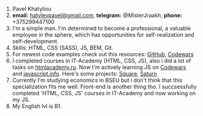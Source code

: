 1. Pavel Khatyliou
2. **email:** hatylevpavel@gmail.com, **telegram:** @MisterJraakh, **phone:** +375299447100
3. I'm a simple man. I'm determined to become a professional, a valuable employee in the sphere, which has opportunities for self-realization and self-development.
4. Skills: HTML, CSS (SASS), JS, BEM, Git.
5. For newest code examples check out this resources: [GitHub](https://github.com/FightingRobot), [Codewars](https://www.codewars.com/users/FightingRobot)
6. I completed courses in IT-Academy (HTML, CSS, JS), also i did a lot of tasks on [htmlacademy.ru](https://htmlacademy.ru/profile/id1011631). Now I'm actively learning JS on [Codewars](https://www.codewars.com/users/FightingRobot) and [javascript.info](https://javascript.info/). Here's some projects: [Square](https://github.com/FightingRobot/square), [Saturn](https://github.com/FightingRobot/saturn)
7. Currently I'm studying economics in BSEU but i don't think that this specialization fits me well. Front-end is another thing tho. I succsessfully completed 'HTML, CSS, JS' courses in IT-Academy and now working on my JS.
8. My English lvl is B1.
